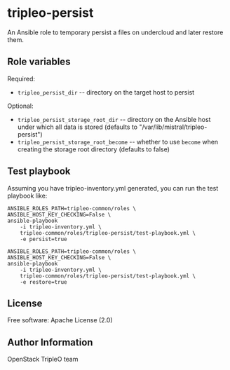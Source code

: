 tripleo-persist
===============

An Ansible role to temporary persist a files on undercloud and later
restore them.

Role variables
--------------

Required:

* `tripleo_persist_dir` -- directory on the target host to persist

Optional:

* `tripleo_persist_storage_root_dir` -- directory on the Ansible host
  under which all data is stored
  (defaults to "/var/lib/mistral/tripleo-persist")
* `tripleo_persist_storage_root_become` -- whether to use `become`
  when creating the storage root directory
  (defaults to false)

Test playbook
-------------

Assuming you have tripleo-inventory.yml generated, you can run the
test playbook like:

    ANSIBLE_ROLES_PATH=tripleo-common/roles \
    ANSIBLE_HOST_KEY_CHECKING=False \
    ansible-playbook
        -i tripleo-inventory.yml \
        tripleo-common/roles/tripleo-persist/test-playbook.yml \
        -e persist=true

    ANSIBLE_ROLES_PATH=tripleo-common/roles \
    ANSIBLE_HOST_KEY_CHECKING=False \
    ansible-playbook
        -i tripleo-inventory.yml \
        tripleo-common/roles/tripleo-persist/test-playbook.yml \
        -e restore=true

License
-------

Free software: Apache License (2.0)

Author Information
------------------

OpenStack TripleO team
